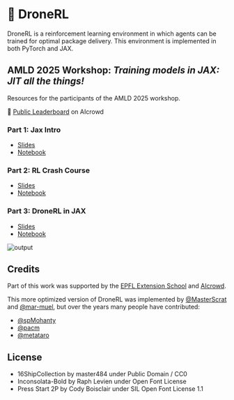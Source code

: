 # 🚁 DroneRL

DroneRL is a reinforcement learning environment in which agents can be trained for optimal package delivery. This environment is implemented in both PyTorch and JAX.

## AMLD 2025 Workshop: *Training models in JAX: JIT all the things!*

Resources for the participants of the AMLD 2025 workshop.

🥇 [Public Leaderboard](https://www.aicrowd.com/challenges/dronerl/leaderboards) on AIcrowd

### Part 1: Jax Intro

* [Slides](https://docs.google.com/presentation/d/1MA0MNUn9wSk8Lel2tQHWPr-Vi76kyNj7QAFhv8COw_U)
* [Notebook](https://colab.research.google.com/drive/1oVr-1XZ0PkFUKVpRxFd8E4G0TWTjzGkz)

### Part 2: RL Crash Course

* [Slides](https://docs.google.com/presentation/d/1OcUbsZ9dtyBvT6anfnkduMZZ-07Si8WZO98dfsFRWUI)
* [Notebook](https://colab.research.google.com/drive/14-2dIwbvu0IZrx78oCRFFpSVCp9IhSbv)

### Part 3: DroneRL in JAX

* [Slides]()
* [Notebook]()

![output](https://github.com/user-attachments/assets/2d05a3f9-f2be-4b37-8fae-d497930f3deb)

## Credits
Part of this work was supported by the [EPFL Extension School](http://exts.epfl.ch/) and [AIcrowd](http://aicrowd.com/).

This more optimized version of DroneRL was implemented by [@MasterScrat](https://github.com/masterScrat) and [@mar-muel](https://github.com/mar-muel/), but over the years many people have contributed:
* [@spMohanty](https://github.com/spmohanty)
* [@pacm](https://github.com/pacm)
* [@metataro](https://github.com/metataro)

## License
* 16ShipCollection by master484 under Public Domain / CC0
* Inconsolata-Bold by Raph Levien under Open Font License
* Press Start 2P by Cody Boisclair under SIL Open Font License 1.1
